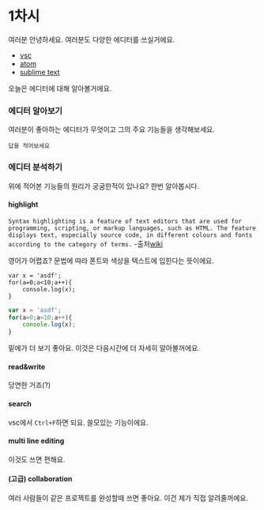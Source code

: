 # 1차시

여러분 안녕하세요.
여러분도 다양한 에디터를 쓰실거에요.

* [vsc](https://code.visualstudio.com/)
* [atom](https://atom.io/)
* [sublime text](https://www.sublimetext.com/)

오늘은 에디터에 대해 알아볼거에요.

### 에디터 알아보기

여러분이 좋아하는 에디터가 무엇이고
그의 주요 기능들을 생각해보세요.

```
답을 적어보세요
```

### 에디터 분석하기

위에 적어본 기능들의 원리가 궁굼한적이 있나요?
한번 알아봅시다.

#### highlight

`Syntax highlighting is a feature of text editors that are used for programming, scripting, or markup languages, such as HTML. The feature displays text, especially source code, in different colours and fonts according to the category of terms.`
-출처[wiki](https://en.wikipedia.org/wiki/Syntax_highlighting#:~:text=Syntax%20highlighting%20is%20a%20feature,to%20the%20category%20of%20terms.)

영어가 어렵죠?
문법에 따라 폰트와 색상을 텍스트에 입힌다는 뜻이에요.

```plaintext
var x = 'asdf';
for(a=0;a<10;a++){
    console.log(x);
}
```
```javascript
var x = 'asdf';
for(a=0;a<10;a++){
    console.log(x);
}
```

밑에가 더 보기 좋아요.
이것은 다음시간에 더 자세히 알아볼꺼에요.

#### read&write

당연한 거죠(?)

#### search

vsc에서 `Ctrl+F`하면 되요.
쓸모있는 기능이에요.

#### multi line editing

이것도 쓰면 편해요.

#### (고급) collaboration

여러 사람들이 같은 프로젝트를 완성할때 쓰면 좋아요.
이건 제가 직접 알려줄꺼에요.